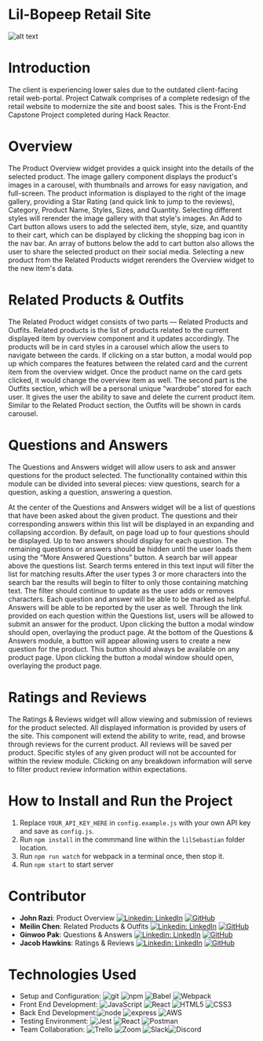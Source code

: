 # Lil-Bopeep Retail Site

![alt text](ReadMe.gif)

# Introduction

The client is experiencing lower sales due to the outdated client-facing retail web-portal. Project Catwalk comprises of a complete redesign of the retail website to modernize the site and boost sales. This is the Front-End Capstone Project completed during Hack Reactor.

# Overview

The Product Overview widget provides a quick insight into the details of the selected product. The image gallery component displays the product's images in a carousel, with thumbnails and arrows for easy navigation, and full-screen. The product information is displayed to the right of the image gallery, providing a Star Rating (and quick link to jump to the reviews), Category, Product Name, Styles, Sizes, and Quantity. Selecting different styles will rerender the image gallery with that style's images. An Add to Cart button allows users to add the selected item, style, size, and quantity to their cart, which can be displayed by clicking the shopping bag icon in the nav bar. An array of buttons below the add to cart button also allows the user to share the selected product on their social media. Selecting a new product from the Related Products widget rerenders the Overview widget to the new item's data.

# Related Products & Outfits

The Related Product widget consists of two parts — Related Products and Outfits. Related products is the list of products related to the current displayed item by overview component and it updates accordingly. The products will be in card styles in a carousel which allow the users to navigate between the cards. If clicking on a star button, a modal would pop up which compares the features between the related card and the current item from the overview widget. Once the product name on the card gets clicked, it would change the overview item as well. The second part is the Outfits section, which will be a personal unique “wardrobe” stored for each user. It gives the user the ability to save and delete the current product item. Similar to the Related Product section, the Outfits will be shown in cards carousel.

# Questions and Answers

The Questions and Answers widget will allow users to ask and answer questions for the product selected. The functionality contained within this module can be divided into several pieces: view questions, search for a question, asking a question, answering a question.

At the center of the Questions and Answers widget will be a list of questions that have been asked about the given product. The questions and their corresponding answers within this list will be displayed in an expanding and collapsing accordion. By default, on page load up to four questions should be displayed. Up to two answers should display for each question. The remaining questions or answers should be hidden until the user loads them using the “More Answered Questions” button. A search bar will appear above the questions list. Search terms entered in this text input will filter the list for matching results.After the user types 3 or more characters into the search bar the results will begin to filter to only those containing matching text. The filter should continue to update as the user adds or removes characters. Each question and answer will be able to be marked as helpful. Answers will be able to be reported by the user as well. Through the link provided on each question within the Questions list, users will be allowed to submit an answer for the product. Upon clicking the button a modal window should open, overlaying the product page. At the bottom of the Questions & Answers module, a button will appear allowing users to create a new question for the product. This button should always be available on any product page. Upon clicking the button a modal window should open, overlaying the product page.

# Ratings and Reviews

The Ratings & Reviews widget will allow viewing and submission of reviews for the product selected. All displayed information is provided by users of the site. This component will extend the ability to write, read, and browse through reviews for the current product. All reviews will be saved per product. Specific styles of any given product will not be accounted for within the review module. Clicking on any breakdown information will serve to filter product review information within expectations.

# How to Install and Run the Project

1. Replace `YOUR_API_KEY_HERE` in `config.example.js` with your own API key and save as `config.js`.
2. Run `npm install` in the commmand line within the `lilSebastian` folder location.
3. Run `npm run watch` for webpack in a terminal once, then stop it.
4. Run `npm start` to start server

# Contributor

- **John Razi**: Product Overview [![Linkedin: LinkedIn](https://img.shields.io/badge/linkedin-%230077B5.svg?style=for-the-badge&logo=linkedin&logoColor=white&link=https://www.linkedin.com/in/caleb-kim0510/)](https://www.linkedin.com/in/john-razi-baa038223/) [![GitHub](https://img.shields.io/badge/github-%23121011.svg?style=for-the-badge&logo=github&logoColor=white&link=https://github.com/cariboukim)](https://github.com/Professor-Sensei)
- **Meilin Chen**: Related Products & Outfits [![Linkedin: LinkedIn](https://img.shields.io/badge/linkedin-%230077B5.svg?style=for-the-badge&logo=linkedin&logoColor=white&link=https://www.linkedin.com/in/caleb-kim0510/)](https://www.linkedin.com/in/meilinchen321/) [![GitHub](https://img.shields.io/badge/github-%23121011.svg?style=for-the-badge&logo=github&logoColor=white&link=https://github.com/cariboukim)](https://github.com/mirin500cc)
- **Ginwoo Pak**: Questions & Answers [![Linkedin: LinkedIn](https://img.shields.io/badge/linkedin-%230077B5.svg?style=for-the-badge&logo=linkedin&logoColor=white&link=https://www.linkedin.com/in/caleb-kim0510/)](https://www.linkedin.com/in/ginwoopak/) [![GitHub](https://img.shields.io/badge/github-%23121011.svg?style=for-the-badge&logo=github&logoColor=white&link=https://github.com/cariboukim)](https://github.com/ginwoopak)
- **Jacob Hawkins**: Ratings & Reviews [![Linkedin: LinkedIn](https://img.shields.io/badge/linkedin-%230077B5.svg?style=for-the-badge&logo=linkedin&logoColor=white&link=https://www.linkedin.com/in/caleb-kim0510/)](https://www.linkedin.com/in/jacob-hawkins-9b049868/) [![GitHub](https://img.shields.io/badge/github-%23121011.svg?style=for-the-badge&logo=github&logoColor=white&link=https://github.com/cariboukim)](https://github.com/Seventhsnake)

# Technologies Used

- Setup and Configuration: ![git](https://img.shields.io/badge/Git-F05032?style=for-the-badge&logo=git&logoColor=white)
  ![npm](https://img.shields.io/badge/npm-CB3837?style=for-the-badge&logo=npm&logoColor=white)
  ![Babel](https://img.shields.io/badge/Babel-F9DC3e?style=for-the-badge&logo=babel&logoColor=black)
  ![Webpack](https://img.shields.io/badge/webpack-%238DD6F9.svg?style=for-the-badge&logo=webpack&logoColor=black)
- Front End Development: ![JavaScript](https://img.shields.io/badge/javascript-%23323330.svg?style=for-the-badge&logo=javascript&logoColor=%23F7DF1E) ![React](https://img.shields.io/badge/react-%2320232a.svg?style=for-the-badge&logo=react&logoColor=%2361DAFB) ![HTML5](https://img.shields.io/badge/html5-%23E34F26.svg?style=for-the-badge&logo=html5&logoColor=white) ![CSS3](https://img.shields.io/badge/css3-%231572B6.svg?style=for-the-badge&logo=css3&logoColor=white)
- Back End Development:![node](https://img.shields.io/badge/Node.js-339933?style=for-the-badge&logo=nodedotjs&logoColor=white)
  ![express](https://img.shields.io/badge/Express.js-000000?style=for-the-badge&logo=express&logoColor=white)
  ![AWS](https://img.shields.io/badge/AWS-%23FF9900.svg?style=for-the-badge&logo=amazon-aws&logoColor=white)
- Testing Environment: ![Jest](https://img.shields.io/badge/-jest-%23C21325?style=for-the-badge&logo=jest&logoColor=white) ![React](https://img.shields.io/badge/react-%2320232a.svg?style=for-the-badge&logo=react&logoColor=%2361DAFB) ![Postman](https://img.shields.io/badge/Postman-FF6C37?style=for-the-badge&logo=postman&logoColor=white)
- Team Collaboration: ![Trello](https://img.shields.io/badge/Trello-%23026AA7.svg?style=for-the-badge&logo=Trello&logoColor=white)
  ![Zoom](https://img.shields.io/badge/Zoom-2D8CFF?style=for-the-badge&logo=zoom&logoColor=white)
  ![Slack](https://img.shields.io/badge/Slack-4A154B?style=for-the-badge&logo=slack&logoColor=white)![Discord](https://img.shields.io/badge/%3CServer%3E-%237289DA.svg?style=for-the-badge&logo=discord&logoColor=white)

